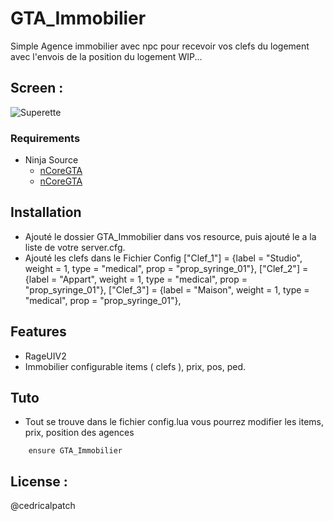 # GTA_Immobilier
Simple Agence immobilier avec npc pour recevoir vos clefs du logement avec l'envois de la position du logement 
WIP...

## Screen :
![Superette](https://media.discordapp.net/attachments/700050943995281452/833825046560636938/218_20210419194940_1.png?width=948&height=519)


### Requirements
* Ninja Source
  * [nCoreGTA](https://github.com/NinjaSourceV2/nCoreGTA)
  * [nCoreGTA](https://github.com/NinjaSourceV2/nCoreGTA/tree/master/resources/GTA_Storage)

## Installation
- Ajouté le dossier GTA_Immobilier dans vos resource, puis ajouté le a la liste de votre server.cfg.
- Ajouté les clefs dans le Fichier Config
    ["Clef_1"] = {label = "Studio", weight = 1, type = "medical", prop = "prop_syringe_01"},
    ["Clef_2"] = {label = "Appart", weight = 1, type = "medical", prop = "prop_syringe_01"},
    ["Clef_3"] = {label = "Maison", weight = 1, type = "medical", prop = "prop_syringe_01"},

## Features
- RageUIV2
- Immobilier configurable items ( clefs ), prix, pos, ped.


## Tuto
- Tout se trouve dans le fichier config.lua vous pourrez modifier les items, prix, position des agences

```
    ensure GTA_Immobilier
```

## License :
@cedricalpatch
